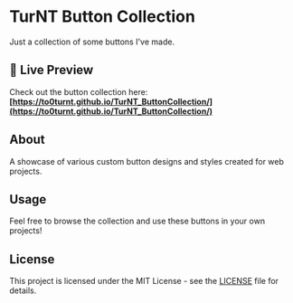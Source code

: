 # TurNT Button Collection

Just a collection of some buttons I've made.

## 🔗 Live Preview

Check out the button collection here: **[https://to0turnt.github.io/TurNT_ButtonCollection/](https://to0turnt.github.io/TurNT_ButtonCollection/)**

## About

A showcase of various custom button designs and styles created for web projects.

## Usage

Feel free to browse the collection and use these buttons in your own projects!

## License

This project is licensed under the MIT License - see the [LICENSE](LICENSE) file for details.
